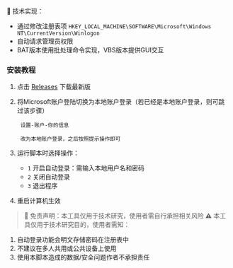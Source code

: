
🔧 技术实现：
- 通过修改注册表项 `HKEY_LOCAL_MACHINE\SOFTWARE\Microsoft\Windows NT\CurrentVersion\Winlogon`
- 自动请求管理员权限
- BAT版本使用批处理命令实现，VBS版本提供GUI交互

### 安装教程
1. 点击 [Releases](https://github.com/ChitandaEur/Manage_Auto_AdminLogon/releases/) 下载最新版
2. 将Microsoft账户登陆切换为本地账户登录（若已经是本地账户登录，则可跳过该步骤）

        设置-账户-你的信息

        改为本地账户登录，之后按照提示操作即可
3. 运行脚本时选择操作：
   - `1` 开启自动登录：需输入本地用户名和密码
   - `2` 关闭自动登录
   - `3` 退出程序
4. 重启计算机生效

> 📌 免责声明：本工具仅用于技术研究，使用者需自行承担相关风险
⚠️ 本工具仅用于技术研究目的，使用者需知：
1. 自动登录功能会明文存储密码在注册表中
2. 不建议在多人共用或公共设备上使用
3. 使用本脚本造成的数据/安全问题作者不承担责任
